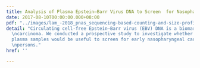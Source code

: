 ```yaml
---
title: Analysis of Plasma Epstein–Barr Virus DNA to Screen  for Nasopharyngeal Cancer
date: 2017-08-10T00:00:00.000+08:00
pdf: "../images/lam_-2018_pnas_sequencing-based-counting-and-size-profiling-of.pdf"
detail: "Circulating cell-free Epstein–Barr virus (EBV) DNA is a biomarker for nasopharyngeal
  \ncarcinoma. We conducted a prospective study to investigate whether EBV DNA in
  plasma samples would be useful to screen for early nasopharyngeal carcinoma in asymptomatic
  \npersons."
href: ''

---
```


